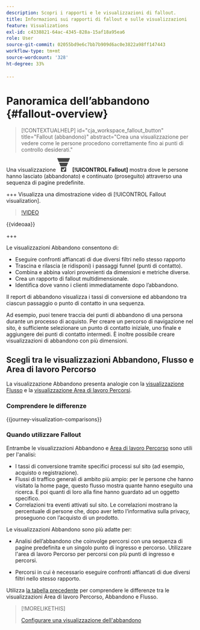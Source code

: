 ```yaml
---
description: Scopri i rapporti e le visualizzazioni di fallout.
title: Informazioni sui rapporti di fallout e sulle visualizzazioni
feature: Visualizations
exl-id: c4338821-64ac-4345-828a-15af18a95ea6
role: User
source-git-commit: 02055bd9e6c7bb7b909d6ac0e3822a98ff147443
workflow-type: tm+mt
source-wordcount: '328'
ht-degree: 33%

---
```


# Panoramica dell’abbandono {#fallout-overview}

<!-- markdownlint-disable MD034 -->

>[!CONTEXTUALHELP]
>id="cja_workspace_fallout_button"
>title="Fallout (abbandono)"
>abstract="Crea una visualizzazione per vedere come le persone procedono correttamente fino ai punti di controllo desiderati."

<!-- markdownlint-enable MD034 -->


Una visualizzazione ![ConversionFunnel](/help/assets/icons/ConversionFunnel.svg) **[!UICONTROL Fallout]** mostra dove le persone hanno lasciato (abbandonato) e continuato (proseguito) attraverso una sequenza di pagine predefinite.

+++ Visualizza una dimostrazione video di [!UICONTROL Fallout visualization].

>[!VIDEO](https://video.tv.adobe.com/v/345883/?quality=12)

{{videoaa}}

+++

Le visualizzazioni Abbandono consentono di:

* Eseguire confronti affiancati di due diversi filtri nello stesso rapporto
* Trascina e rilascia (e ridisponi) i passaggi funnel (punti di contatto).
* Combina e abbina valori provenienti da dimensioni e metriche diverse.
* Crea un rapporto di fallout multidimensionale.
* Identifica dove vanno i clienti immediatamente dopo l’abbandono.

Il report di abbandono visualizza i tassi di conversione ed abbandono tra ciascun passaggio o punto di contatto in una sequenza.

Ad esempio, puoi tenere traccia dei punti di abbandono di una persona durante un processo di acquisto. Per creare un percorso di navigazione nel sito, è sufficiente selezionare un punto di contatto iniziale, uno finale e aggiungere dei punti di contatto intermedi. È inoltre possibile creare visualizzazioni di abbandono con più dimensioni.

## Scegli tra le visualizzazioni Abbandono, Flusso e Area di lavoro Percorso

La visualizzazione Abbandono presenta analogie con la [visualizzazione Flusso](/help/analysis-workspace/visualizations/c-flow/flow.md) e la [visualizzazione Area di lavoro Percorsi](/help/analysis-workspace/visualizations/journey-canvas/journey-canvas.md).

### Comprendere le differenze

<!-- Information in this snippet is shared between Journey canvas, Fallout, and Flow visualization docs -->

{{journey-visualization-comparisons}}

### Quando utilizzare Fallout

Entrambe le visualizzazioni Abbandono e [Area di lavoro Percorso](/help/analysis-workspace/visualizations/journey-canvas/journey-canvas.md) sono utili per l&#39;analisi:

* I tassi di conversione tramite specifici processi sul sito (ad esempio, acquisto o registrazione).
* Flussi di traffico generali di ambito più ampio: per le persone che hanno visitato la home page, questo flusso mostra quante hanno eseguito una ricerca. E poi quanti di loro alla fine hanno guardato ad un oggetto specifico.
* Correlazioni tra eventi attivati sul sito. Le correlazioni mostrano la percentuale di persone che, dopo aver letto l’informativa sulla privacy, proseguono con l’acquisto di un prodotto.

Le visualizzazioni Abbandono sono più adatte per:

* Analisi dell’abbandono che coinvolge percorsi con una sequenza di pagine predefinita e un singolo punto di ingresso e percorso. Utilizzare l&#39;area di lavoro Percorso per percorsi con più punti di ingresso e percorsi.

* Percorsi in cui è necessario eseguire confronti affiancati di due diversi filtri nello stesso rapporto.

Utilizza [la tabella precedente](#understand-the-differences) per comprendere le differenze tra le visualizzazioni Area di lavoro Percorso, Abbandono e Flusso.

>[!MORELIKETHIS]
>
>[Configurare una visualizzazione dell&#39;abbandono](configuring-fallout.md)



